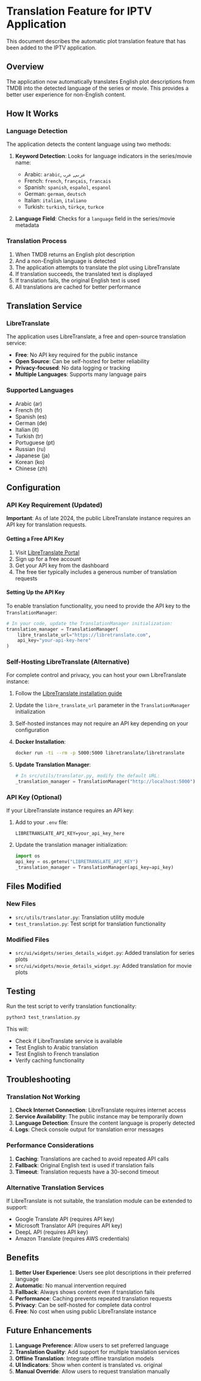 # Translation Feature for IPTV Application

This document describes the automatic plot translation feature that has been added to the IPTV application.

## Overview

The application now automatically translates English plot descriptions from TMDB into the detected language of the series or movie. This provides a better user experience for non-English content.

## How It Works

### Language Detection

The application detects the content language using two methods:

1. **Keyword Detection**: Looks for language indicators in the series/movie name:
   - Arabic: `arabic`, `عربي`, `عرب`
   - French: `french`, `français`, `francais`
   - Spanish: `spanish`, `español`, `espanol`
   - German: `german`, `deutsch`
   - Italian: `italian`, `italiano`
   - Turkish: `turkish`, `türkçe`, `turkce`

2. **Language Field**: Checks for a `language` field in the series/movie metadata

### Translation Process

1. When TMDB returns an English plot description
2. And a non-English language is detected
3. The application attempts to translate the plot using LibreTranslate
4. If translation succeeds, the translated text is displayed
5. If translation fails, the original English text is used
6. All translations are cached for better performance

## Translation Service

### LibreTranslate

The application uses LibreTranslate, a free and open-source translation service:

- **Free**: No API key required for the public instance
- **Open Source**: Can be self-hosted for better reliability
- **Privacy-focused**: No data logging or tracking
- **Multiple Languages**: Supports many language pairs

### Supported Languages

- Arabic (ar)
- French (fr)
- Spanish (es)
- German (de)
- Italian (it)
- Turkish (tr)
- Portuguese (pt)
- Russian (ru)
- Japanese (ja)
- Korean (ko)
- Chinese (zh)

## Configuration

### API Key Requirement (Updated)
**Important**: As of late 2024, the public LibreTranslate instance requires an API key for translation requests.

#### Getting a Free API Key
1. Visit [LibreTranslate Portal](https://portal.libretranslate.com)
2. Sign up for a free account
3. Get your API key from the dashboard
4. The free tier typically includes a generous number of translation requests

#### Setting Up the API Key
To enable translation functionality, you need to provide the API key to the `TranslationManager`:

```python
# In your code, update the TranslationManager initialization:
translation_manager = TranslationManager(
    libre_translate_url="https://libretranslate.com",
    api_key="your-api-key-here"
)
```

### Self-Hosting LibreTranslate (Alternative)
For complete control and privacy, you can host your own LibreTranslate instance:

1. Follow the [LibreTranslate installation guide](https://github.com/LibreTranslate/LibreTranslate)
2. Update the `libre_translate_url` parameter in the `TranslationManager` initialization
3. Self-hosted instances may not require an API key depending on your configuration

1. **Docker Installation**:
   ```bash
   docker run -ti --rm -p 5000:5000 libretranslate/libretranslate
   ```

2. **Update Translation Manager**:
   ```python
   # In src/utils/translator.py, modify the default URL:
   _translation_manager = TranslationManager("http://localhost:5000")
   ```

### API Key (Optional)

If your LibreTranslate instance requires an API key:

1. Add to your `.env` file:
   ```
   LIBRETRANSLATE_API_KEY=your_api_key_here
   ```

2. Update the translation manager initialization:
   ```python
   import os
   api_key = os.getenv("LIBRETRANSLATE_API_KEY")
   _translation_manager = TranslationManager(api_key=api_key)
   ```

## Files Modified

### New Files
- `src/utils/translator.py`: Translation utility module
- `test_translation.py`: Test script for translation functionality

### Modified Files
- `src/ui/widgets/series_details_widget.py`: Added translation for series plots
- `src/ui/widgets/movie_details_widget.py`: Added translation for movie plots

## Testing

Run the test script to verify translation functionality:

```bash
python3 test_translation.py
```

This will:
- Check if LibreTranslate service is available
- Test English to Arabic translation
- Test English to French translation
- Verify caching functionality

## Troubleshooting

### Translation Not Working

1. **Check Internet Connection**: LibreTranslate requires internet access
2. **Service Availability**: The public instance may be temporarily down
3. **Language Detection**: Ensure the content language is properly detected
4. **Logs**: Check console output for translation error messages

### Performance Considerations

1. **Caching**: Translations are cached to avoid repeated API calls
2. **Fallback**: Original English text is used if translation fails
3. **Timeout**: Translation requests have a 30-second timeout

### Alternative Translation Services

If LibreTranslate is not suitable, the translation module can be extended to support:

- Google Translate API (requires API key)
- Microsoft Translator API (requires API key)
- DeepL API (requires API key)
- Amazon Translate (requires AWS credentials)

## Benefits

1. **Better User Experience**: Users see plot descriptions in their preferred language
2. **Automatic**: No manual intervention required
3. **Fallback**: Always shows content even if translation fails
4. **Performance**: Caching prevents repeated translation requests
5. **Privacy**: Can be self-hosted for complete data control
6. **Free**: No cost when using public LibreTranslate instance

## Future Enhancements

1. **Language Preference**: Allow users to set preferred language
2. **Translation Quality**: Add support for multiple translation services
3. **Offline Translation**: Integrate offline translation models
4. **UI Indicators**: Show when content is translated vs. original
5. **Manual Override**: Allow users to request translation manually